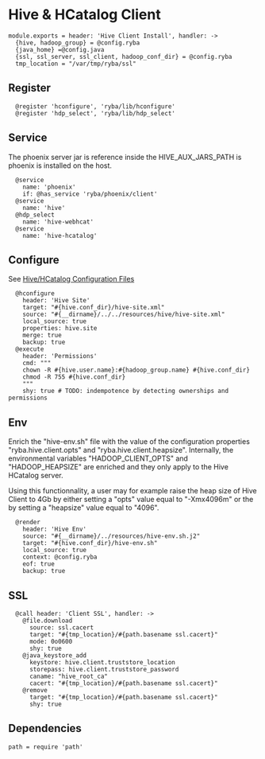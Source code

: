 
# Hive & HCatalog Client

    module.exports = header: 'Hive Client Install', handler: ->
      {hive, hadoop_group} = @config.ryba
      {java_home} =@config.java
      {ssl, ssl_server, ssl_client, hadoop_conf_dir} = @config.ryba
      tmp_location = "/var/tmp/ryba/ssl"

## Register

      @register 'hconfigure', 'ryba/lib/hconfigure'
      @register 'hdp_select', 'ryba/lib/hdp_select'

## Service

The phoenix server jar is reference inside the HIVE_AUX_JARS_PATH is phoenix
is installed on the host.

      @service
        name: 'phoenix'
        if: @has_service 'ryba/phoenix/client'
      @service
        name: 'hive'
      @hdp_select
        name: 'hive-webhcat'
      @service
        name: 'hive-hcatalog'

## Configure

See [Hive/HCatalog Configuration Files](http://docs.hortonworks.com/HDPDocuments/HDP1/HDP-1.3.2/bk_installing_manually_book/content/rpm-chap6-3.html)

      @hconfigure
        header: 'Hive Site'
        target: "#{hive.conf_dir}/hive-site.xml"
        source: "#{__dirname}/../../resources/hive/hive-site.xml"
        local_source: true
        properties: hive.site
        merge: true
        backup: true
      @execute
        header: 'Permissions'
        cmd: """
        chown -R #{hive.user.name}:#{hadoop_group.name} #{hive.conf_dir}
        chmod -R 755 #{hive.conf_dir}
        """
        shy: true # TODO: indempotence by detecting ownerships and permissions 

## Env

Enrich the "hive-env.sh" file with the value of the configuration properties
"ryba.hive.client.opts" and "ryba.hive.client.heapsize". Internally, the
environmental variables "HADOOP_CLIENT_OPTS" and "HADOOP_HEAPSIZE" are enriched
and they only apply to the Hive HCatalog server.

Using this functionnality, a user may for example raise the heap size of Hive
Client to 4Gb by either setting a "opts" value equal to "-Xmx4096m" or the 
by setting a "heapsize" value equal to "4096".

      @render
        header: 'Hive Env'
        source: "#{__dirname}/../resources/hive-env.sh.j2"
        target: "#{hive.conf_dir}/hive-env.sh"
        local_source: true
        context: @config.ryba
        eof: true
        backup: true

## SSL

      @call header: 'Client SSL', handler: ->
        @file.download
          source: ssl.cacert
          target: "#{tmp_location}/#{path.basename ssl.cacert}"
          mode: 0o0600
          shy: true
        @java_keystore_add
          keystore: hive.client.truststore_location
          storepass: hive.client.truststore_password
          caname: "hive_root_ca"
          cacert: "#{tmp_location}/#{path.basename ssl.cacert}"
        @remove
          target: "#{tmp_location}/#{path.basename ssl.cacert}"
          shy: true

## Dependencies

    path = require 'path'
